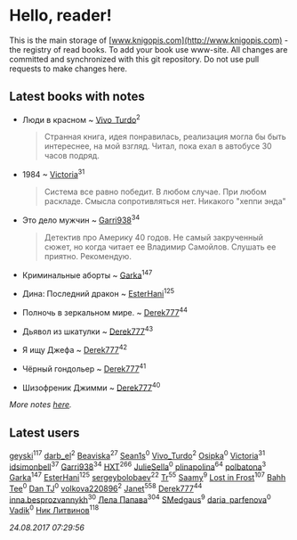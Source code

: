 # Hello, reader!
This is the main storage of [www.knigopis.com](http://www.knigopis.com) - the registry of read books.
To add your book use www-site. All changes are committed and synchronized with this git repository.
Do not use pull requests to make changes here.


## Latest books with notes
* Люди в красном ~ [Vivo_Turdo](users/115/115154203761453486437-google)<sup>2</sup>
    > Странная книга, идея понравилась, реализация могла бы быть интереснее, на мой взгляд. Читал, пока ехал в автобусе 30 часов подряд.

* 1984 ~ [Victoria](users/113/113794223924688167852-google)<sup>31</sup>
    > Система все равно победит. В любом случае. При любом раскладе. Смысла сопротивляться нет. Никакого "хеппи энда"

* Это дело мужчин ~ [Garri938](users/114/114389869162010721507-google)<sup>34</sup>
    > Детектив про Америку 40 годов. Не самый закрученный сюжет, но когда читает ее Владимир Самойлов. Слушать ее приятно. Рекомендую.

* Криминальные аборты ~ [Garka](users/115/115753719718250012620-google)<sup>147</sup>

* Дина: Последний дракон ~ [EsterHani](users/305/30558181-vkontakte)<sup>125</sup>

* Полночь в зеркальном мире. ~ [Derek777](users/153/15386028-yandex)<sup>44</sup>

* Дьявол из шкатулки ~ [Derek777](users/153/15386028-yandex)<sup>43</sup>

* Я ищу Джефа ~ [Derek777](users/153/15386028-yandex)<sup>42</sup>

* Чёрный гондольер ~ [Derek777](users/153/15386028-yandex)<sup>41</sup>

* Шизофреник Джимми ~ [Derek777](users/153/15386028-yandex)<sup>40</sup>


_More notes [here](latest_books_with_notes.md)._


## Latest users
[geyski](users/221/221959664-vkontakte)<sup>117</sup> 
[darb_el](users/184/184135339-vkontakte)<sup>2</sup> 
[Beaviska](users/102/10202544960024508-facebook)<sup>27</sup> 
[Sean1s](users/117/117610692589681650326-google)<sup>0</sup> 
[Vivo_Turdo](users/115/115154203761453486437-google)<sup>2</sup> 
[Osipka](users/206/2066842540256607-facebook)<sup>0</sup> 
[Victoria](users/113/113794223924688167852-google)<sup>31</sup> 
[idsimonbell](users/380/380554090-vkontakte)<sup>37</sup> 
[Garri938](users/114/114389869162010721507-google)<sup>34</sup> 
[HXT](users/100/100002563462782-facebook)<sup>266</sup> 
[JulieSella](users/118/118258496318783349484-google)<sup>0</sup> 
[plinapolina](users/173/173746684-vkontakte)<sup>64</sup> 
[polbatona](users/217/217731382-twitter)<sup>3</sup> 
[Garka](users/115/115753719718250012620-google)<sup>147</sup> 
[EsterHani](users/305/30558181-vkontakte)<sup>125</sup> 
[sergeybolobaev](users/379/37918255-vkontakte)<sup>22</sup> 
[Tr](users/122/12282474-vkontakte)<sup>55</sup> 
[Saamy](users/115/115226508-vkontakte)<sup>9</sup> 
[Lost in Frost](users/103/103293621948650602575-google)<sup>107</sup> 
[Bahh Tee](users/129/12914691089881846147-mailru)<sup>0</sup> 
[Dan TJ](users/100/100002538519893-facebook)<sup>0</sup> 
[volkova220896](users/708/70865766-vkontakte)<sup>2</sup> 
[Janet](users/108/108113656204404967440-google)<sup>558</sup> 
[Derek777](users/153/15386028-yandex)<sup>44</sup> 
[inna.besprozvannykh](users/733/73323849-yandex)<sup>30</sup> 
[Лела Папава](users/761/76187635-vkontakte)<sup>304</sup> 
[SMedgaus](users/162/162444669-vkontakte)<sup>9</sup> 
[daria_parfenova](users/385/3856663-vkontakte)<sup>0</sup> 
[Vadik](users/113/113276117639820843949-google)<sup>0</sup> 
[Ник Литвинов](users/241/241974816-vkontakte)<sup>118</sup> 


_24.08.2017 07:29:56_
